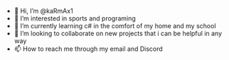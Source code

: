 - 👋 Hi, I’m @kaRmAx1
- 👀 I’m interested in sports and programing
- 🌱 I’m currently learning c# in the comfort of my home and my school
- 💞️ I’m looking to collaborate on new projects that i can be helpful in any way
- 📫 How to reach me through my email and Discord

<!---
kaRmAx1/kaRmAx1 is a ✨ special ✨ repository because its `README.md` (this file) appears on your GitHub profile.
You can click the Preview link to take a look at your changes.
--->
